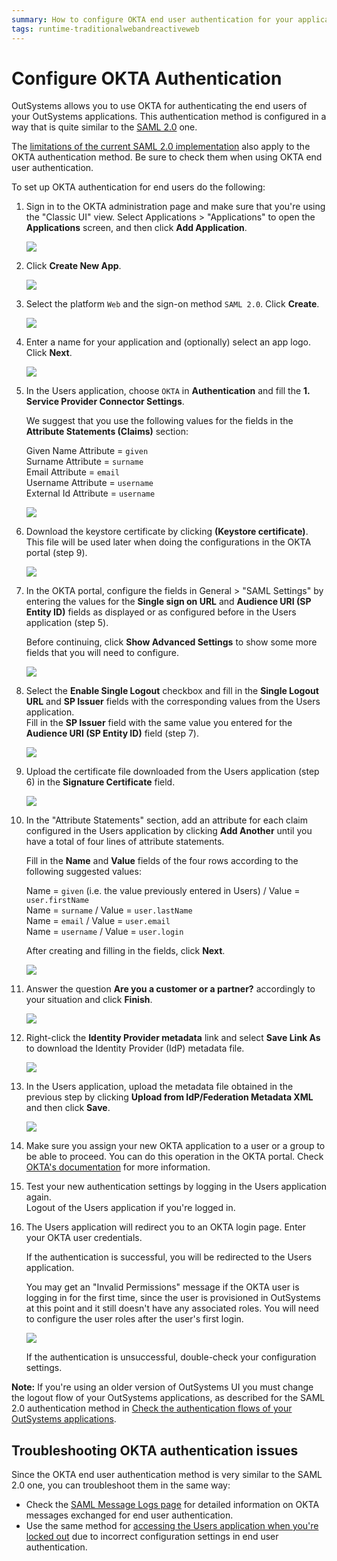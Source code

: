 ```yaml
---
summary: How to configure OKTA end user authentication for your applications.
tags: runtime-traditionalwebandreactiveweb
---
```


# Configure OKTA Authentication

OutSystems allows you to use OKTA for authenticating the end users of your OutSystems applications. This authentication method is configured in a way that is quite similar to the [SAML 2.0](configure-saml.md) one.

<div class="info" markdown="1">

The [limitations of the current SAML 2.0 implementation](configure-saml.md#current-limitations) also apply to the OKTA authentication method. Be sure to check them when using OKTA end user authentication.

</div>

To set up OKTA authentication for end users do the following:

1. Sign in to the OKTA administration page and make sure that you're using the "Classic UI" view.
    Select Applications > "Applications" to open the **Applications** screen, and then click **Add Application**.

    ![](images/okta-add-application.jpg)

1. Click **Create New App**.

    ![](images/okta-create-new-app.jpg)

1. Select the platform `Web` and the sign-on method `SAML 2.0`. Click **Create**.

    ![](images/okta-config-1-okta.jpg)

1. Enter a name for your application and (optionally) select an app logo. Click **Next**.

    ![](images/okta-config-2-okta.jpg)

1. In the Users application, choose `OKTA` in **Authentication** and fill the **1. Service Provider Connector Settings**.

    We suggest that you use the following values for the fields in the **Attribute Statements (Claims)** section:

    Given Name Attribute = `given`  
    Surname Attribute = `surname`  
    Email Attribute = `email`  
    Username Attribute = `username`  
    External Id Attribute = `username`  

    ![](images/okta-config-3-users.jpg)

1. Download the keystore certificate by clicking **(Keystore certificate)**.  
    This file will be used later when doing the configurations in the OKTA portal (step 9).

    ![](images/okta-config-4-users.jpg)

1. In the OKTA portal, configure the fields in General > "SAML Settings" by entering the values for the **Single sign on URL** and **Audience URI (SP Entity ID)** fields as displayed or as configured before in the Users application (step 5).

    Before continuing, click **Show Advanced Settings** to show some more fields that you will need to configure.

    ![](images/okta-config-5-okta.jpg)

1. Select the **Enable Single Logout** checkbox and fill in the **Single Logout URL** and **SP Issuer** fields with the corresponding values from the Users application.  
    Fill in the **SP Issuer** field with the same value you entered for the **Audience URI (SP Entity ID)** field (step 7).

    ![](images/okta-config-6-okta.jpg)

1. Upload the certificate file downloaded from the Users application (step 6) in the **Signature Certificate** field.

    ![](images/okta-config-7-okta.jpg)

1. In the "Attribute Statements" section, add an attribute for each claim configured in the Users application by clicking **Add Another** until you have a total of four lines of attribute statements.

    Fill in the **Name** and **Value** fields of the four rows according to the following suggested values:

    Name = `given` (i.e. the value previously entered in Users) / Value = `user.firstName`  
    Name = `surname` /  Value = `user.lastName`  
    Name = `email` /  Value = `user.email`  
    Name = `username` /  Value = `user.login`

	After creating and filling in the fields, click **Next**. 

    ![](images/okta-config-8-okta.jpg)

1. Answer the question **Are you a customer or a partner?** accordingly to your situation and click **Finish**.

    ![](images/okta-config-9-okta.jpg)

1. Right-click the **Identity Provider metadata** link and select **Save Link As** to download the Identity Provider (IdP) metadata file.

    ![](images/okta-download-file-okta.jpg)

1. In the Users application, upload the metadata file obtained in the previous step by clicking **Upload from IdP/Federation Metadata XML** and then click **Save**.

    ![](images/okta-upload-file-users.jpg)

1. Make sure you assign your new OKTA application to a user or a group to be able to proceed. You can do this operation in the OKTA portal. Check [OKTA's documentation](https://help.okta.com/en/prod/Content/Topics/Directory/eu-assign-apps.htm) for more information.

1. Test your new authentication settings by logging in the Users application again.  
    Logout of the Users application if you're logged in.

1. The Users application will redirect you to an OKTA login page. Enter your OKTA user credentials.

    If the authentication is successful, you will be redirected to the Users application. 

    You may get an "Invalid Permissions" message if the OKTA user is logging in for the first time, since the user is provisioned in OutSystems at this point and it still doesn't have any associated roles. You will need to configure the user roles after the user's first login.

    ![](images/okta-invalid-permissions-users.png)

    If the authentication is unsuccessful, double-check your configuration settings.

**Note:** If you're using an older version of OutSystems UI you must change the logout flow of your OutSystems applications, as described for the SAML 2.0 authentication method in [Check the authentication flows of your OutSystems applications](configure-saml.md#change-auth-flows).


## Troubleshooting OKTA authentication issues

Since the OKTA end user authentication method is very similar to the SAML 2.0 one, you can troubleshoot them in the same way:

* Check the [SAML Message Logs page](configure-saml.md#logs) for detailed information on OKTA messages exchanged for end user authentication.
* Use the same method for [accessing the Users application when you're locked out](configure-saml.md#locked-access) due to incorrect configuration settings in end user authentication.

